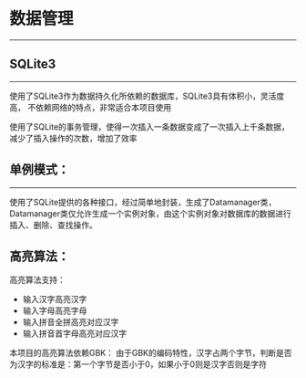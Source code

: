 


# 数据管理

-----
## SQLite3
---
使用了SQLite3作为数据持久化所依赖的数据库，SQLite3具有体积小，灵活度高， 不依赖网络的特点，非常适合本项目使用

使用了SQLite的事务管理，使得一次插入一条数据变成了一次插入上千条数据，减少了插入操作的次数，增加了效率
## 单例模式：
----
使用了SQLite提供的各种接口，经过简单地封装，生成了Datamanager类，Datamanager类仅允许生成一个实例对象，由这个实例对象对数据库的数据进行插入、删除、查找操作。
## 高亮算法：
高亮算法支持：

 - 输入汉字高亮汉字
 - 输入字母高亮字母
 - 输入拼音全拼高亮对应汉字
 - 输入拼音首字母高亮对应汉字

本项目的高亮算法依赖GBK：
由于GBK的编码特性，汉字占两个字节，判断是否为汉字的标准是：第一个字节是否小于0，如果小于0则是汉字否则是字符

